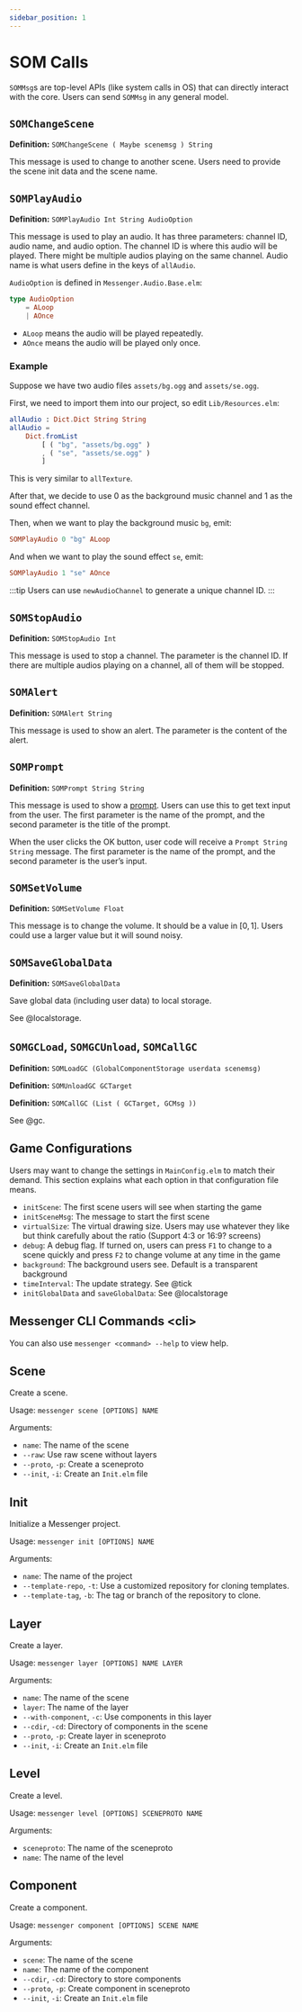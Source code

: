 ```yaml
---
sidebar_position: 1
---
```


# SOM Calls

`SOMMsg`s are top-level APIs (like system calls in OS) that can directly interact with the core. Users can send `SOMMsg` in any general model.

## `SOMChangeScene`

**Definition:** `SOMChangeScene ( Maybe scenemsg ) String`

This message is used to change to another scene. Users need to provide the scene init data and the scene name.

## `SOMPlayAudio`

**Definition:** `SOMPlayAudio Int String AudioOption`

This message is used to play an audio. It has three parameters: channel ID, audio name, and audio option. The channel ID is where this audio will be played. There might be multiple audios playing on the same channel. Audio name is what users define in the keys of `allAudio`.

`AudioOption` is defined in `Messenger.Audio.Base.elm`:

```elm
type AudioOption
    = ALoop
    | AOnce
```

- `ALoop` means the audio will be played repeatedly.
- `AOnce` means the audio will be played only once.

### Example

Suppose we have two audio files `assets/bg.ogg` and `assets/se.ogg`.

First, we need to import them into our project, so edit `Lib/Resources.elm`:

```elm
allAudio : Dict.Dict String String
allAudio =
    Dict.fromList
        [ ( "bg", "assets/bg.ogg" )
        , ( "se", "assets/se.ogg" )
        ]
```

This is very similar to `allTexture`.

After that, we decide to use 0 as the background music channel and 1 as the sound effect channel.

Then, when we want to play the background music `bg`, emit:

```elm
SOMPlayAudio 0 "bg" ALoop
```

And when we want to play the sound effect `se`, emit:

```elm
SOMPlayAudio 1 "se" AOnce
```

:::tip
Users can use `newAudioChannel` to generate a unique channel ID.
:::

## `SOMStopAudio`

**Definition:** `SOMStopAudio Int`

This message is used to stop a channel. The parameter is the channel ID. If there are multiple audios playing on a channel, all of them will be stopped.

## `SOMAlert`

**Definition:** `SOMAlert String`

This message is used to show an alert. The parameter is the content of the alert.

## `SOMPrompt`

**Definition:** `SOMPrompt String String`

This message is used to show a [prompt](https://developer.mozilla.org/en-US/docs/Web/API/Window/prompt). Users can use this to get text input from the user. The first parameter is the name of the prompt, and the second parameter is the title of the prompt.

When the user clicks the OK button, user code will receive a `Prompt String String` message. The first parameter is the name of the prompt, and the second parameter is the user’s input.

## `SOMSetVolume`

**Definition:** `SOMSetVolume Float`

This message is to change the volume. It should be a value in $[0, 1]$. Users could use a larger value but it will sound noisy.

## `SOMSaveGlobalData`

**Definition:** `SOMSaveGlobalData`

Save global data (including user data) to local storage.

See @localstorage.

## `SOMGCLoad`, `SOMGCUnload`, `SOMCallGC`

**Definition:** `SOMLoadGC (GlobalComponentStorage userdata scenemsg)`

**Definition:** `SOMUnloadGC GCTarget`

**Definition:** `SOMCallGC (List ( GCTarget, GCMsg ))`

See @gc.

## Game Configurations

Users may want to change the settings in `MainConfig.elm` to match their demand. This section explains what each option in that configuration file means.

- `initScene`: The first scene users will see when starting the game
- `initSceneMsg`: The message to start the first scene
- `virtualSize`: The virtual drawing size. Users may use whatever they like but think carefully about the ratio (Support 4:3 or 16:9? screens)
- `debug`: A debug flag. If turned on, users can press `F1` to change to a scene quickly and press `F2` to change volume at any time in the game
- `background`: The background users see. Default is a transparent background
- `timeInterval`: The update strategy. See @tick
- `initGlobalData` and `saveGlobalData`: See @localstorage

## Messenger CLI Commands \<cli\>

You can also use `messenger <command> --help` to view help.

## Scene

Create a scene.

Usage: `messenger scene [OPTIONS] NAME`

Arguments:

- `name`: The name of the scene
- `--raw`: Use raw scene without layers
- `--proto`, `-p`: Create a sceneproto
- `--init`, `-i`: Create an `Init.elm` file

## Init

Initialize a Messenger project.

Usage: `messenger init [OPTIONS] NAME`

Arguments:

- `name`: The name of the project
- `--template-repo`, `-t`: Use a customized repository for cloning templates.
- `--template-tag`, `-b`: The tag or branch of the repository to clone.

## Layer

Create a layer.

Usage: `messenger layer [OPTIONS] NAME LAYER`

Arguments:

- `name`: The name of the scene
- `layer`: The name of the layer
- `--with-component`, `-c`: Use components in this layer
- `--cdir`, `-cd`: Directory of components in the scene
- `--proto`, `-p`: Create layer in sceneproto
- `--init`, `-i`: Create an `Init.elm` file

## Level

Create a level.

Usage: `messenger level [OPTIONS] SCENEPROTO NAME`

Arguments:

- `sceneproto`: The name of the sceneproto
- `name`: The name of the level

## Component

Create a component.

Usage: `messenger component [OPTIONS] SCENE NAME`

Arguments:

- `scene`: The name of the scene
- `name`: The name of the component
- `--cdir`, `-cd`: Directory to store components
- `--proto`, `-p`: Create component in sceneproto
- `--init`, `-i`: Create an `Init.elm` file
